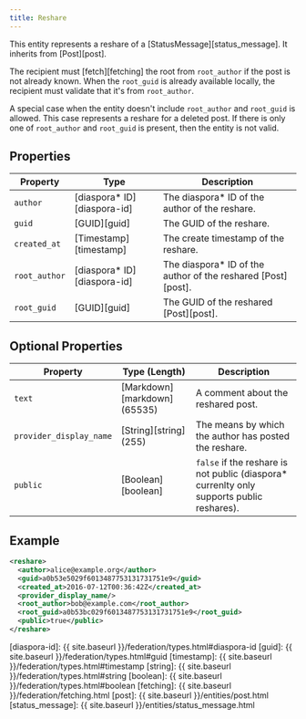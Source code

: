 ```yaml
---
title: Reshare
---
```


This entity represents a reshare of a [StatusMessage][status_message]. It inherits from [Post][post].

The recipient must [fetch][fetching] the root from `root_author` if the post is not already known.
When the `root_guid` is already available locally, the recipient must validate that it's from `root_author`.

A special case when the entity doesn't include `root_author` and `root_guid` is allowed. This case represents
a reshare for a deleted post. If there is only one of `root_author` and `root_guid` is present, then the entity
is not valid.

## Properties

| Property      | Type                         | Description                                                   |
| ------------- | ---------------------------- | ------------------------------------------------------------- |
| `author`      | [diaspora\* ID][diaspora-id] | The diaspora\* ID of the author of the reshare.               |
| `guid`        | [GUID][guid]                 | The GUID of the reshare.                                      |
| `created_at`  | [Timestamp][timestamp]       | The create timestamp of the reshare.                          |
| `root_author` | [diaspora\* ID][diaspora-id] | The diaspora\* ID of the author of the reshared [Post][post]. |
| `root_guid`   | [GUID][guid]                 | The GUID of the reshared [Post][post].                        |

## Optional Properties

| Property                | Type (Length)                | Description                                                                                |
| ----------------------- | ---------------------------- | ------------------------------------------------------------------------------------------ |
| `text`                  | [Markdown][markdown] (65535) | A comment about the reshared post.                                                         |
| `provider_display_name` | [String][string] (255)       | The means by which the author has posted the reshare.                                      |
| `public`                | [Boolean][boolean]           | `false` if the reshare is not public (diaspora\* currenlty only supports public reshares). |

## Example

~~~xml
<reshare>
  <author>alice@example.org</author>
  <guid>a0b53e5029f6013487753131731751e9</guid>
  <created_at>2016-07-12T00:36:42Z</created_at>
  <provider_display_name/>
  <root_author>bob@example.com</root_author>
  <root_guid>a0b53bc029f6013487753131731751e9</root_guid>
  <public>true</public>
</reshare>
~~~

[diaspora-id]: {{ site.baseurl }}/federation/types.html#diaspora-id
[guid]: {{ site.baseurl }}/federation/types.html#guid
[timestamp]: {{ site.baseurl }}/federation/types.html#timestamp
[string]: {{ site.baseurl }}/federation/types.html#string
[boolean]: {{ site.baseurl }}/federation/types.html#boolean
[fetching]: {{ site.baseurl }}/federation/fetching.html
[post]: {{ site.baseurl }}/entities/post.html
[status_message]: {{ site.baseurl }}/entities/status_message.html
